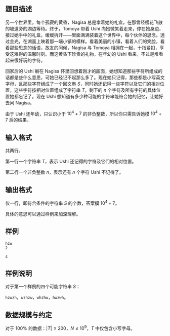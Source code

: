 ## 题目描述

另一个世界里，每个孤寂的黄昏，Nagisa 总是拿着她的礼盒，在那曾经樱花飞散的坡道旁的湖边等待。终于，Tomoya 带着 Ushi 向她微笑着走来，停在她身边，接过她手中的礼盒，缓缓拆开——里面满满装着这个世界中，每个伙伴的思念。透过金光，在湖面上映着那一端小镇的模样。看着美丽的小镇，看着人们的笑脸，看着那些思念的话语，故友的问候，Nagisa 与 Tomoya 相拥在一起，十指紧扣，享受这难得的温馨时刻。而这黄昏下珍贵的礼物，在年幼的 Ushi 看来，不过是堆看起来很好玩的字符。

回家后的 Ushi 躺在 Nagisa 怀里回想着刚才的画面，她想知道那些字符所组成的话都是些什么意思，可她已经记不起那么多了。现在她只记得，那些都是小写英文字母，且那些字符组成了一个回文串 $S$，同时她还记得一些字符以及它们的相对位置，这些字符按相对位置组成了字符串 $T$，剩下的 $n$ 个字符及所有字符的具体位置她都忘记了。现在 Ushi 想知道有多少种可能的字符串能符合她的记忆，让她好去问 Nagisa。

由于 Ushi 还年幼，只认识小于 $10^4+7$ 的非负整数，所以你只需告诉她模 $10^4+7$ 后的结果。

## 输入格式

共两行。

第一行一个字符串 $T$，表示 Ushi 还记得的字符及它们的相对位置。

第二行一个非负整数 $n$，表示还有 $n$ 个字符 Ushi 不记得了。

## 输出格式

仅一行，即符合条件的字符串 $S$ 的个数，答案模 $10^4+7$。

具体的意思可以通过样例来加深理解。

## 样例
```input1
hzw
2
```
```output1
4
```
## 样例说明

对于第一个样例的四个可能字符串 $S$：

`hzwzh`，`wzhzw`，`whzhw`，`hwzwh`。

## 数据规模与约定

对于 $100\%$ 的数据：$|T|\le 200$，$N\le 10^9$，$T$ 中仅包含小写字母。